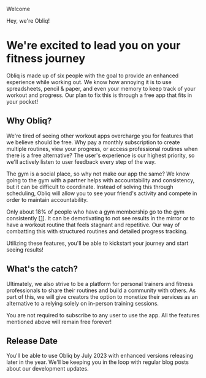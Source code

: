 Welcome

Hey, we're Obliq!

# We're excited to lead you on your fitness journey

Obliq is made up of six people with the goal to provide an enhanced experience while working out. We know how annoying it is to use spreadsheets, pencil & paper, and even your memory to keep track of your workout and progress. Our plan to fix this is through a free app that fits in your pocket!

## Why Obliq?

We're tired of seeing other workout apps overcharge you for features that we believe should be free. Why pay a monthly subscription to create multiple routines, view your progress, or access professional routines when there is a free alternative? The user's experience is our highest priority, so we'll actively listen to user feedback every step of the way.

The gym is a social place, so why not make our app the same? We know going to the gym with a partner helps with accountability and consistency, but it can be difficult to coordinate. Instead of solving this through scheduling, Obliq will allow you to see your friend's activity and compete in order to maintain accountability.

Only about 18% of people who have a gym membership go to the gym consistently [[1](https://www.ihrsa.org/publications/the-2018-ihrsa-health-club-consumer-report/)]. It can be demotivating to not see results in the mirror or to have a workout routine that feels stagnant and repetitive. Our way of combatting this with structured routines and detailed progress tracking.

Utilizing these features, you'll be able to kickstart your journey and start seeing results!

## What's the catch?

Ultimately, we also strive to be a platform for personal trainers and fitness professionals to share their routines and build a community with others. As part of this, we will give creators the option to monetize their services as an alternative to a relying solely on in-person training sessions.

You are not required to subscribe to any user to use the app. All the features mentioned above will remain free forever!

## Release Date

You'll be able to use Obliq by July 2023 with enhanced versions releasing later in the year. We'll be keeping you in the loop with regular blog posts about our development updates.

